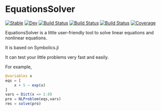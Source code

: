 # EquationsSolver

[![Stable](https://img.shields.io/badge/docs-stable-blue.svg)](https://jake484.github.io/EquationsSolver.jl/stable)
[![Dev](https://img.shields.io/badge/docs-dev-blue.svg)](https://jake484.github.io/EquationsSolver.jl/dev)
[![Build Status](https://travis-ci.com/jake484/EquationsSolver.jl.svg?branch=main)](https://travis-ci.com/jake484/EquationsSolver.jl)
[![Build Status](https://ci.appveyor.com/api/projects/status/github/jake484/EquationsSolver.jl?svg=true)](https://ci.appveyor.com/project/jake484/EquationsSolver-jl)
[![Build Status](https://api.cirrus-ci.com/github/jake484/EquationsSolver.jl.svg)](https://cirrus-ci.com/github/jake484/EquationsSolver.jl)
[![Coverage](https://codecov.io/gh/jake484/EquationsSolver.jl/branch/main/graph/badge.svg)](https://codecov.io/gh/jake484/EquationsSolver.jl)

EquationsSolver is a little user-friendly tool to solve linear equations and nonlinear equations.

It is based on Symbolics.jl

It can test your little problems very fast and easily.

For example,

```julia
@variables x
eqs = [
    x + 5 ~ exp(x)
]
vars = Dict(x => 2.0)
pro = NLProblem(eqs,vars)
res = solve(pro)
```

